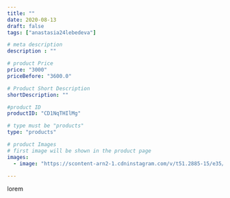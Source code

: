 ```yaml
---
title: ""
date: 2020-08-13
draft: false
tags: ["anastasia24lebedeva"]

# meta description
description : ""

# product Price
price: "3000"
priceBefore: "3600.0"

# Product Short Description
shortDescription: ""

#product ID
productID: "CD1NqTHIlMg"

# type must be "products"
type: "products"

# product Images
# first image will be shown in the product page
images:
  - image: "https://scontent-arn2-1.cdninstagram.com/v/t51.2885-15/e35/117597903_3344299989010510_3853443803288229779_n.jpg?se=8&tp=1&_nc_ht=scontent-arn2-1.cdninstagram.com&_nc_cat=110&_nc_ohc=tqGIlzKdVlMAX-y4WM7&ccb=7-4&oh=89346c62456b4b671ace3ef4084bb8c9&oe=60814780&ig_cache_key=MjM3NDg2NDQ1OTg1MTI1NjYwOA%3D%3D.2-ccb7-4"

---
```

lorem
